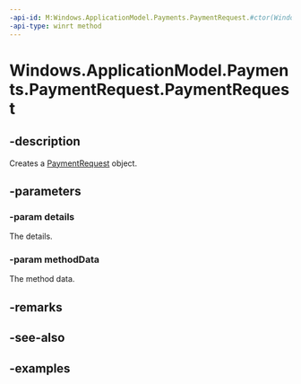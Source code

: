 ```yaml
---
-api-id: M:Windows.ApplicationModel.Payments.PaymentRequest.#ctor(Windows.ApplicationModel.Payments.PaymentDetails,Windows.Foundation.Collections.IIterable{Windows.ApplicationModel.Payments.PaymentMethodData})
-api-type: winrt method
---
```


<!-- Method syntax.
public PaymentRequest.PaymentRequest(PaymentDetails details, IIterable<PaymentMethodData> methodData)
-->

# Windows.ApplicationModel.Payments.PaymentRequest.PaymentRequest

## -description
Creates a [PaymentRequest](paymentrequest.md) object.

## -parameters

### -param details
The details.

### -param methodData
The method data.

## -remarks

## -see-also

## -examples


